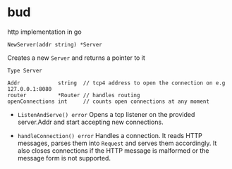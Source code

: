 # bud

http implementation in go

`NewServer(addr string) *Server`

Creates a new `Server` and returns a pointer to it

`Type Server`

```
Addr            string  // tcp4 address to open the connection on e.g 127.0.0.1:8080
router          *Router // handles routing
openConnections int     // counts open connections at any moment
```

- `ListenAndServe() error`
  Opens a tcp listener on the provided server.Addr and start accepting new connections.

- `handleConnection() error`
  Handles a connection. It reads HTTP messages, parses them into `Request` and serves them accordingly. It also closes connections if the HTTP message is malformed or the message form is not supported.
